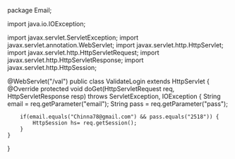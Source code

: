 package Email;

import java.io.IOException;

import javax.servlet.ServletException;
import javax.servlet.annotation.WebServlet;
import javax.servlet.http.HttpServlet;
import javax.servlet.http.HttpServletRequest;
import javax.servlet.http.HttpServletResponse;
import javax.servlet.http.HttpSession;

@WebServlet("/val")
public class ValidateLogin extends HttpServlet {
	@Override
	protected void doGet(HttpServletRequest req, HttpServletResponse resp) throws ServletException, IOException {
		String email = req.getParameter("email");
		String pass = req.getParameter("pass");
		
		if(email.equals("Chinna78@gmail.com") && pass.equals("2518")) {
			HttpSession hs= req.getSession();
		}
	}

}

